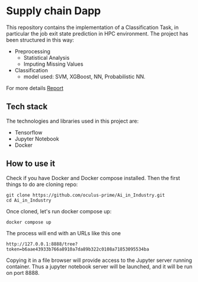 # Supply chain Dapp
This repository contains the implementation of a Classification Task, in particular the job exit state prediction in HPC environment.
The project has been structured in this way:
* Preprocessing
  - Statistical Analysis
  - Imputing Missing Values
* Classification
  - model used: SVM, XGBoost, NN, Probabilistic NN.

For more details [Report](https://github.com/oculus-prime/Ai_in_Industry/blob/master/Report_Ai_in_Industry.pdf)


## Tech stack
The technologies and libraries used in this project are: <br/>
- Tensorflow
- Jupyter Notebook
- Docker

## How to use it
Check if you have Docker and Docker compose installed.
Then the first things to do are cloning repo: <br/>
```
git clone https://github.com/oculus-prime/Ai_in_Industry.git
cd Ai_in_Industry
```
Once cloned, let's run docker compose up:<br/>
```
docker compose up
```
The process will end with an URLs like this one
```
http://127.0.0.1:8888/tree?token=b6aae43933b766a8910a7da89b322c0108a71853095534ba

```
Copying it in a file browser will provide access to the Jupyter server running container.
Thus a jupyter notebook server will be launched, and it will be run on port 8888.

